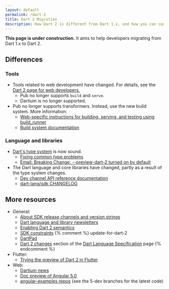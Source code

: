 ```yaml
---
layout: default
permalink: /dart-2
title: Dart 2 Migration
description: How Dart 2 is different from Dart 1.x, and how you can convert your code to work with Dart 2.
---
```


**This page is under construction.**
It aims to help developers migrating from Dart 1.x to Dart 2.


## Differences

### Tools

* Tools related to web development have changed.
  For details, see the
  [Dart 2 page for web developers.][webdev dart2]
  * Pub no longer supports `build` and `serve`.
  * Dartium is no longer supported.
* Pub no longer supports transformers.
  Instead, use the new build system. More information:
  * [Web-specific instructions for building, serving, and testing using build_runner][build_runner web]
  * [Build system documentation](https://github.com/dart-lang/build/tree/master/docs)

### Language and libraries

* [Dart's type system][sound Dart] is now sound.
  * [Fixing common type problems][Fixing Common Type Problems]
  * [Email: Breaking Change: --preview-dart-2 turned on by default][Leaf's email]
* The Dart language and core libraries have changed,
  partly as a result of the type system changes.
  * [Dev channel API reference documentation][apiref]
  * [dart-lang/sdk CHANGELOG][]


## More resources

* General:
  * [About SDK release channels and version strings][pre-release]
  * [Dart language and library newsletters][newsletters]
  * [Enabling Dart 2 semantics][enable strong mode]
  * [SDK constraints][]
{% comment %} update-for-dart-2
  * [DartPad][]
  * [Dart 2 changes][] section of the [Dart Language Specification][] page
{% endcomment %}
* Flutter:
  * [Trying the preview of Dart 2 in Flutter][Flutter migration instructions]
* Web:
  * [Dartium news][]
  * [Doc preview of Angular 5.0][]
  * [angular-examples repos][] (see the 5-dev branches for the latest code)


[angular-examples repos]: https://github.com/angular-examples
[apiref]: {{site.dart_api}}/dev
[build_runner web]: {{site.dev-webdev}}/tools/build_runner
[creating library packages]: /guides/libraries/create-library-packages
[Dart 2 changes]: /guides/language/spec#dart-2-changes
[Dart Language Specification]: /guides/language/spec
[dart-lang/sdk CHANGELOG]: https://github.com/dart-lang/sdk/blob/master/CHANGELOG.md#200
[Dartium news]: http://news.dartlang.org/2017/06/a-stronger-dart-for-everyone.html
[DartPad]: {{site.custom.dartpad.direct-link}}
[Doc preview of Angular 5.0]: https://webdev-dartlang-org-dev.firebaseapp.com/angular
[enable strong mode]: /guides/language/sound-dart#how-to-enable-strong-mode
[Fixing Common Type Problems]: /guides/language/sound-problems
[Flutter migration instructions]: https://github.com/flutter/flutter/wiki/Trying-the-preview-of-Dart-2-in-Flutter
[Leaf's email]: https://groups.google.com/d/msg/flutter-dev/H8dDhWg_c8I/_Ql78q_6AgAJ
[newsletters]: https://github.com/dart-lang/sdk/tree/master/docs/newsletter#dart-language-and-library-newsletters
[pre-release]: /install#about-sdk-release-channels-and-version-strings
[SDK constraints]: /tools/pub/pubspec#sdk-constraints
[sound Dart]: /guides/language/sound-dart
[testing]: /guides/testing
[webdev dart2]: {{site.webdev}}/dart-2
